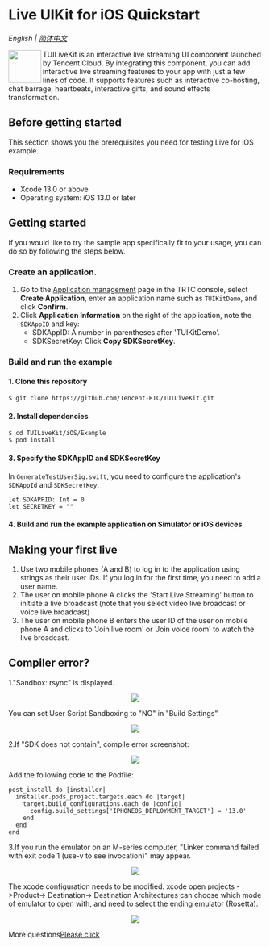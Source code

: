 # Live UIKit for iOS Quickstart

_English | [简体中文](README-zh_CN.md)_

<img src="https://qcloudimg.tencent-cloud.cn/raw/ec034fc6e4cf42cae579d32f5ab434a1.png" align="left" width=65 height=65>TUILiveKit is an interactive live streaming UI component launched by Tencent Cloud. By integrating this component, you can add interactive live streaming features to your app with just a few lines of code. It supports features such as interactive co-hosting, chat barrage, heartbeats, interactive gifts, and sound effects transformation.

## Before getting started

This section shows you the prerequisites you need for testing Live for iOS example.

### Requirements

- Xcode 13.0 or above
- Operating system: iOS 13.0 or later

## Getting started

If you would like to try the sample app specifically fit to your usage, you can do so by following the steps below.

### Create an application.

1. Go to the [Application management](https://console.trtc.io/app) page in the TRTC console, select **Create Application**, enter an application name such as `TUIKitDemo`, and click **Confirm**.
2. Click **Application Information** on the right of the application, note the `SDKAppID` and key:
   - SDKAppID: A number in parentheses after 'TUIKitDemo'.
   - SDKSecretKey: Click **Copy SDKSecretKey**.

### Build and run the example

#### 1. Clone this repository

```
$ git clone https://github.com/Tencent-RTC/TUILiveKit.git
```

#### 2. Install dependencies

```
$ cd TUILiveKit/iOS/Example
$ pod install
```

#### 3. Specify the SDKAppID and SDKSecretKey

In `GenerateTestUserSig.swift`, you need to configure the application's `SDKAppId` and `SDKSecretKey`.

```
let SDKAPPID: Int = 0
let SECRETKEY = ""
```

#### 4. Build and run the example application on Simulator or iOS devices

## Making your first live

1. Use two mobile phones (A and B) to log in to the application using strings as their user IDs. If you log in for the first time, you need to add a user name.
2. The user on mobile phone A clicks the 'Start Live Streaming' button to initiate a live broadcast (note that you select video live broadcast or voice live broadcast)
3. The user on mobile phone B enters the user ID of the user on mobile phone A and clicks to 'Join live room' or 'Join voice room' to watch the live broadcast.

## Compiler error?
1."Sandbox: rsync" is displayed.
<p align="center">
  <img src="https://write-document-release-1258344699.cos.ap-guangzhou.tencentcos.cn/100027182214/9d15ab110f6011ef8f3c525400f2c344.png"/>
</p>
You can set User Script Sandboxing to "NO" in "Build Settings"
<p align="center">
  <img src="https://write-document-release-1258344699.cos.ap-guangzhou.tencentcos.cn/100027182214/9f56b9d80f4811efbab15254000ded98.png"/>
</p>
2.If "SDK does not contain", compile error screenshot:
<p align="center">
  <img src="https://write-document-release-1258344699.cos.ap-guangzhou.tencentcos.cn/100027182214/ab0bc21d0f4811ef98aa525400493f3c.png"/>
</p>
Add the following code to the Podfile:

```
post_install do |installer|
  installer.pods_project.targets.each do |target|
    target.build_configurations.each do |config|
      config.build_settings['IPHONEOS_DEPLOYMENT_TARGET'] = '13.0'
    end
  end
end
```

3.If you run the emulator on an M-series computer, "Linker command failed with exit code 1 (use-v to see invocation)" may appear.
<p align="center">
  <img src="https://write-document-release-1258344699.cos.ap-guangzhou.tencentcos.cn/100027182214/8a8f1cf50f5f11efbab15254000ded98.png"/>
</p>
The xcode configuration needs to be modified. xcode open projects ->Product-> Destination-> Destination Architectures can choose which mode of emulator to open with, and need to select the ending emulator (Rosetta).
<p align="center">
  <img src="https://write-document-release-1258344699.cos.ap-guangzhou.tencentcos.cn/100027182214/6066c2f00f6011efbab15254000ded98.png"/>
</p>

More questions[Please click](https://www.tencentcloud.com/document/product/647/60048?lang=en&pg=)

